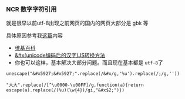 ### NCR 数字字符引用

就是很早以前utf-8出现之前网页的国内的网页大部分是 gbk 等

具体原因参考我[这篇](https://sltrust.github.io/2017/09/22/N002_%E8%AE%A1%E7%AE%97%E6%9C%BA%E6%98%AF%E5%A6%82%E4%BD%95%E5%AD%98%E6%95%B0%E6%8D%AE%E7%9A%84/)内容 

- [维基百科](https://en.wikipedia.org/wiki/Numeric_character_reference)
- [&#x(unicode编码后的汉字)JS转换方法](https://blog.csdn.net/qq459932400/article/details/78957806)
- 你也可以这样，基本解决大部分问题。而且现在基本都是 `utf-8`了
```
unescape("&#x5927;&#x5927;".replace(/&#x/g,'%u').replace(/;/g,''))  

"大大".replace(/[^\u0000-\u00FF]/g,function(a){return escape(a).replace(/(%u)(\w{4})/gi,"&#x$2;")})  
```